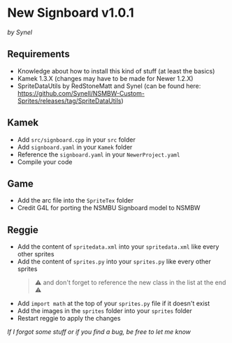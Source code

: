 # New Signboard v1.0.1
*by Synel*


## Requirements
- Knowledge about how to install this kind of stuff (at least the basics)
- Kamek 1.3.X (changes may have to be made for Newer 1.2.X)
- SpriteDataUtils by RedStoneMatt and Synel (can be found here: https://github.com/Synell/NSMBW-Custom-Sprites/releases/tag/SpriteDataUtils)


## Kamek
- Add `src/signboard.cpp` in your `src` folder
- Add `signboard.yaml` in your `Kamek` folder
- Reference the `signboard.yaml` in your `NewerProject.yaml`
- Compile your code


## Game
- Add the arc file into the `SpriteTex` folder
- Credit G4L for porting the NSMBU Signboard model to NSMBW


## Reggie
- Add the content of `spritedata.xml` into your `spritedata.xml` like every other sprites
- Add the content of `sprites.py` into your `sprites.py` like every other sprites
	> ⚠️ and don't forget to reference the new class in the list at the end ⚠️
- Add `import math` at the top of your `sprites.py` file if it doesn't exist
- Add the images in the `sprites` folder into your `sprites` folder
- Restart reggie to apply the changes


*If I forgot some stuff or if you find a bug, be free to let me know*
